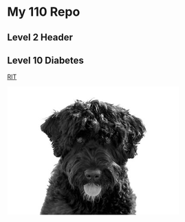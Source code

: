 # My 110 Repo

## Level 2 Header
## Level 10 Diabetes

[RIT](https://www.rit.edu)

![an image](md-images/cassie.jpg)
